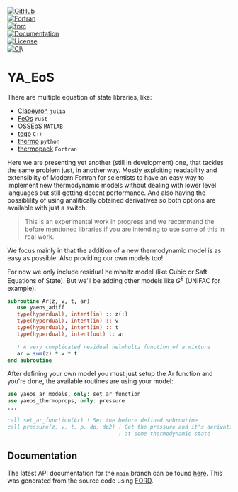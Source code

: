 [![GitHub](https://img.shields.io/badge/GitHub-fedebenelli-blue.svg?style=social&logo=github)](https://github.com/fedebenelli)\
[![Fortran](https://img.shields.io/badge/Fortran-734f96?logo=fortran&style=flat)](https://fortran-lang.org)\
[![fpm](https://img.shields.io/badge/fpm-Fortran_package_manager-734f96)](https://fpm.fortran-lang.org)\
[![Documentation](https://img.shields.io/badge/ford-Documentation%20-blueviolet.svg)](https://fedebenelli.github.io/yaeos/)\
[![License](https://img.shields.io/github/license/fedebenelli/yaeos?color=green)](https://github.com/fedebenelli/yaeos/blob/main/LICENSE)\
[![CI](https://github.com/fedebenelli/yaeos/actions/workflows/CI.yml/badge.svg)](https://github.com/fedebenelli/yaeos/actions/workflows/CI.yml)\


# YA_EoS
There are multiple equation of state libraries, like:

- [Clapeyron](https://github.com/ClapeyronThermo/Clapeyron.jl) `julia`
- [FeOs](https://github.com/feos-org/feos) `rust`
- [OSSEoS](https://hpp.uva.es/open-source-software-eos/) `MATLAB`
- [teqp](https://github.com/usnistgov/teqp) `C++`
- [thermo](https://github.com/CalebBell/thermo) `python`
- [thermopack](https://github.com/thermotools/thermopack) `Fortran`

Here we are presenting yet another (still in development) one, that tackles the
same problem just, in another way. Mostly exploiting readability and
extensiblity of Modern Fortran for scientists to have an easy way to implement
new thermodynamic models without dealing with lower level languages but still
getting decent performance. And also having the possiblility of using
analitically obtained derivatives so both options are available with just a 
switch.

> This is an experimental work in progress and we recommend the before
> mentioned libraries if you are intending to use some of this in real work.

We focus mainly in that the addition of a new thermodynamic model is as easy as
possible.
Also providing our own models too!

For now we only include residual helmholtz model (like Cubic or Saft Equations
of State). But we'll be adding other models like $G^E$ (UNIFAC for example).

```fortran
subroutine Ar(z, v, t, ar)
   use yaeos_adiff
   type(hyperdual), intent(in) :: z(:)
   type(hyperdual), intent(in) :: v
   type(hyperdual), intent(in) :: t
   type(hyperdual), intent(out) :: ar

   ! A very complicated residual helmholtz function of a mixture
   ar = sum(z) * v * t
end subroutine
```

After defining your own model you must just setup the Ar function and you're
done, the available routines are using your model:

```fortran
use yaeos_ar_models, only: set_ar_function
use yaeos_thermoprops, only: pressure
...

call set_ar_function(Ar) ! Set the before defined subroutine
call pressure(z, v, t, p, dp, dp2) ! Get the pressure and it's derivatives 
                                   ! at some thermodynamic state
```

## Documentation
The latest API documentation for the `main` branch can be found
[here](https://fedebenelli.github.io/yaeos). This was generated from the source
code using [FORD](https://github.com/Fortran-FOSS-Programmers/ford).
